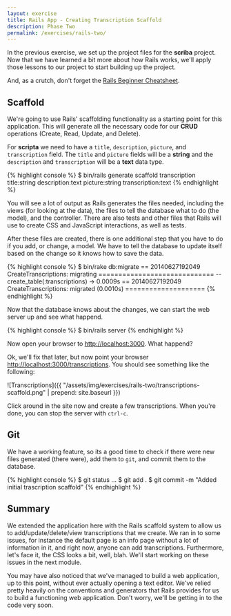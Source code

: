 ```yaml
---
layout: exercise
title: Rails App - Creating Transcription Scaffold
description: Phase Two
permalink: /exercises/rails-two/
---
```


In the previous exercise, we set up the project files for the **scriba**
project. Now that we have learned a bit more about how Rails works,
we'll apply those lessons to our project to start building up the
project.

And, as a crutch, don't forget the [Rails Beginner Cheatsheet](http://www.pragtob.info/rails-beginner-cheatsheet/).

## Scaffold

We're going to use Rails' scaffolding functionality as a starting point
for this application. This will generate all the necessary code for our
**CRUD** operations (Create, Read, Update, and Delete).

For **scripta** we need to have a `title`, `description`, `picture`, and
`transcription` field. The `title` and `picture` fields will be a
**string** and the `description` and `transcription` will be a **text**
data type.

{% highlight console %}
$ bin/rails generate scaffold transcription title:string description:text picture:string transcription:text
{% endhighlight %}

You will see a lot of output as Rails generates the files needed,
including the views (for looking at the data), the files to tell the
database what to do (the model), and the controller. There are also
tests and other files that Rails will use to create CSS and JavaScript
interactions, as well as tests.

After these files are created, there is one additional step that you
have to do if you add, or change, a model. We have to tell the database
to update itself based on the change so it knows how to save the data.

{% highlight console %}
$ bin/rake db:migrate
== 20140627192049 CreateTranscriptions: migrating =============================
-- create_table(:transcriptions)
   -> 0.0009s
== 20140627192049 CreateTranscriptions: migrated (0.0010s) ====================
{% endhighlight %}

Now that the database knows about the changes, we can start the web
server up and see what happend.

{% highlight console %}
$ bin/rails server
{% endhighlight %}

Now open your browser to [http://localhost:3000](http://localhost:3000).
What happend?

Ok, we'll fix that later, but now point your browser [http://localhost:3000/transcriptions](http://localhost:3000/transcriptions). You should see something like the following:

![Transcriptions]({{ "/assets/img/exercises/rails-two/transcriptions-scaffold.png" | prepend: site.baseurl }})

Click around in the site now and create a few transcriptions. When
you're done, you can stop the server with `ctrl-c`.

## Git
We have a working feature, so its a good time to check if there were new
files generated (there were), add them to `git`, and commit them to the
database.

{% highlight console %}
$ git status
...
$ git add .
$ git commit -m "Added initial trascription scaffold"
{% endhighlight %}

## Summary
We extended the application here with the Rails scaffold system to allow
us to add/update/delete/view transcriptions that we create. We ran in to
some issues, for instance the default page is an info page without a lot
of information in it, and right now, anyone can add transcriptions.
Furthermore, let's face it, the CSS looks a bit, well, blah. We'll start
working on these issues in the next module.

You may have also noticed that we've managed to build a web application,
up to this point, without ever actually opening a text editor. We've
relied pretty heavily on the conventions and generators that Rails
provides for us to build a functioning web application. Don't worry,
we'll be getting in to the code very soon.

